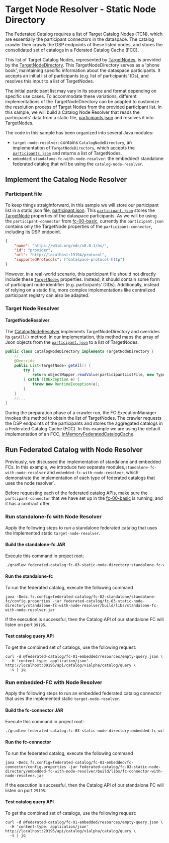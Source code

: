 # Target Node Resolver - Static Node Directory
The Federated Catalog requires a list of Target Catalog Nodes (TCN), which are essentially the participant connectors in the dataspace.
The catalog crawler then crawls the DSP endpoints of these listed nodes, and stores the consolidated set of catalogs in a Fderated Catalog Cache (FCC).


This list of Target Catalog Nodes, represented by [TargetNodes](https://github.com/eclipse-edc/FederatedCatalog/blob/main/spi/crawler-spi/src/main/java/org/eclipse/edc/crawler/spi/TargetNode.java), 
is provided by the [TargetNodeDirectory](https://github.com/eclipse-edc/FederatedCatalog/blob/main/spi/crawler-spi/src/main/java/org/eclipse/edc/crawler/spi/TargetNodeDirectory.java).
This TargetNodeDirectory serves as a 'phone book', maintaining specific information about the 
dataspace participants. It accepts an initial list of participants (e.g. list of participants' 
IDs), and resolves this input to a list of TargetNodes.

The initial participant list may vary in its source and format depending on specific use cases. 
To accommodate these variations, different implementations of the TargetNodeDirectory can be 
adapted to customize the resolution process of Target Nodes from the provided participant list. 
In this sample, we will build a Catalog Node Resolver that reads the participants' data from a 
static file, [participants.json](./target-node-resolver/resources/participants.json) 
and resolves it into TargetNodes.


The code in this sample has been organized into several Java modules:

- `target-node-resolver`: contains `CatalogNodeDirectory`, an implementation of 
`TargetNodeDirectory`, which accepts the [`participants.json`](../fc-00-basic/static-node-resolver/participants.json) 
and returns a list of TargetNodes.
- `embedded|standalone-fc-with-node-resolver`: the embedded/ standalone federated catalog that will be using the `catalog-node-resolver`.




## Implement the Catalog Node Resolver

### Participant file
To keep things straightforward, in this sample we will store our participant list in a static
json file, [participant.json](./target-node-resolver/participants.json).
This [`participant.json`](./target-node-resolver/participants.json)
stores the [TargetNode](https://github.com/eclipse-edc/FederatedCatalog/blob/main/spi/crawler-spi/src/main/java/org/eclipse/edc/crawler/spi/TargetNode.java)
properties of the dataspace participants.
As we will be using the `participant-connector` from [fc-00-basic](../fc-00-basic), 
currently the `participant.json`
contains only the TargetNode properties of the `participant-connector`, including its DSP endpoint.
```json 
{
    "name": "https://w3id.org/edc/v0.0.1/ns/",
    "id": "provider",
    "url": "http://localhost:19194/protocol",
    "supportedProtocols": ["dataspace-protocol-http"]
}
```

However, in a real-world scenario, this participant file should not directly 
include these [`TargetNodes`](https://github.com/eclipse-edc/FederatedCatalog/blob/main/spi/crawler-spi/src/main/java/org/eclipse/edc/crawler/spi/TargetNode.java)
properties. Instead, it should contain some form of participant node identifier
(e.g. participants' DIDs). 
Additionally, instead of relying on a static file,
more complex implementations like centralized participant registry can also be adapted.

### Target Node Resolver

#### TargetNodeResolver
The [CatalogNodeResolver](./target-node-resolver/src/main/java/org/eclipse/edc/sample/extension/fc/CatalogNodeDirectory.java) 
implements TargetNodeDirectory and overrides its `getAll()` method. 
In our implementation, this method maps the array of Json objects from the [`participant.json`](./target-node-resolver/participants.json) 
to a list of TargetNodes.

```java
public class CatalogNodeDirectory implements TargetNodeDirectory {
    //...
    @Override
    public List<TargetNode> getAll() {
        try {
            return objectMapper.readValue(participantListFile, new TypeReference<>() {});
        } catch (IOException e) {
            throw new RuntimeException(e);
        }
    }
    //...
}
```
During the preparation phase of a crawler run, the FC ExecutionManager invokes this method 
to obtain the list of TargetNodes. 
The crawler requests the DSP endpoints of the participants and stores the
aggregated catalogs in a Federated Catalog Cache (FCC). 
In this example we are using the default implementation of an FCC, [InMemoryFederatedCatalogCache](https://github.com/eclipse-edc/FederatedCatalog/blob/main/core/federated-catalog-core/src/main/java/org/eclipse/edc/catalog/store/InMemoryFederatedCatalogCache.java).



## Run Federated Catalog with Node Resolver

Previously, we discussed the implementation of standalone and embedded FCs. 
In this example, we introduce two separate modules,`standalone-fc-with-node-resolver` 
and `embedded-fc-with-node-resolver`, which demonstrate the implementation of each type 
of federated catalogs that uses the node resolver`.

Before requesting each of the federated catalog APIs, make sure the `partcipant-connector` that we have set up in the
[fc-00-basic](../fc-00-basic/README.md) is running, and it has a contract offer.

### Run standalone-fc with Node Resolver
Apply the following steps to run a standalone federated catalog that uses the implemented static `target-node-resolver`.
#### Build the standalone-fc JAR
Execute this command in project root:

```bash
./gradlew federated-catalog:fc-03-static-node-directory:standalone-fc-with-node-resolver:build
```


#### Run the standalone-fc

To run the federated catalog, execute the following command

```shell
java -Dedc.fs.config=federated-catalog/fc-02-standalone/standalone-fc/config.properties -jar federated-catalog/fc-03-static-node-directory/standalone-fc-with-node-resolver/build/libs/standalone-fc-with-node-resolver.jar
```

If the execution is successful, then the Catalog API of our standalone FC will listen on port `39195`.

#### Test catalog query API

To get the combined set of catalogs, use the following request:

```http request
curl -d @federated-catalog/fc-01-embedded/resources/empty-query.json \
  -H 'content-type: application/json' http://localhost:39195/api/catalog/v1alpha/catalog/query \
  -s | jq
```


### Run embedded-FC with Node Resolver
Apply the following steps to run an embedded federated catalog connector that uses the implemented static `target-node-resolver`.

#### Build the fc-connector JAR
Execute this command in project root:

```bash
./gradlew federated-catalog:fc-03-static-node-directory:embedded-fc-with-node-resolver:build
```


#### Run the fc-connector

To run the federated catalog, execute the following command

```shell
java -Dedc.fs.config=federated-catalog/fc-01-embedded/fc-connector/config.properties -jar federated-catalog/fc-03-static-node-directory/embedded-fc-with-node-resolver/build/libs/fc-connector-with-node-resolver.jar
```

If the execution is successful, then the Catalog API of our standalone FC will listen on port `29195`.

#### Test catalog query API

To get the combined set of catalogs, use the following request:

```http request
curl -d @federated-catalog/fc-01-embedded/resources/empty-query.json \
  -H 'content-type: application/json' http://localhost:29195/api/catalog/v1alpha/catalog/query \
  -s | jq
```
